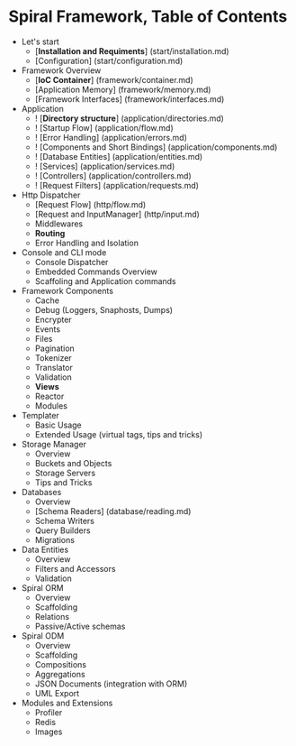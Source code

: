 # Spiral Framework, Table of Contents
* Let's start
    *  [**Installation and Requiments**] (start/installation.md)
    *  [Configuration]  (start/configuration.md)
* Framework Overview
    * [**IoC Container**] (framework/container.md)
    * [Application Memory] (framework/memory.md)
    * [Framework Interfaces] (framework/interfaces.md)
* Application
    * ! [**Directory structure**] (application/directories.md)
    * ! [Startup Flow] (application/flow.md)
    * ! [Error Handling] (application/errors.md)
    * ! [Components and Short Bindings] (application/components.md)
    * ! [Database Entities] (application/entities.md)
    * ! [Services] (application/services.md)
    * ! [Controllers] (application/controllers.md)
    * ! [Request Filters] (application/requests.md)
* Http Dispatcher
    * [Request Flow] (http/flow.md)
    * [Request and InputManager] (http/input.md)
    * Middlewares
    * **Routing**
    * Error Handling and Isolation
* Console and CLI mode
    * Console Dispatcher
    * Embedded Commands Overview
    * Scaffoling and Application commands
* Framework Components
    * Cache
    * Debug (Loggers, Snaphosts, Dumps)
    * Encrypter
    * Events
    * Files
    * Pagination
    * Tokenizer
    * Translator
    * Validation
    * **Views**
    * Reactor
    * Modules
* Templater
    * Basic Usage
    * Extended Usage (virtual tags, tips and tricks)
* Storage Manager
    * Overview
    * Buckets and Objects
    * Storage Servers
    * Tips and Tricks
* Databases
    * Overview 
    * [Schema Readers] (database/reading.md)
    * Schema Writers
    * Query Builders
    * Migrations
* Data Entities
    * Overview
    * Filters and Accessors
    * Validation
* Spiral ORM
    * Overview
    * Scaffolding
    * Relations
    * Passive/Active schemas
* Spiral ODM
    * Overview
    * Scaffolding
    * Compositions
    * Aggregations
    * JSON Documents (integration with ORM)
    * UML Export
* Modules and Extensions
    * Profiler
    * Redis
    * Images